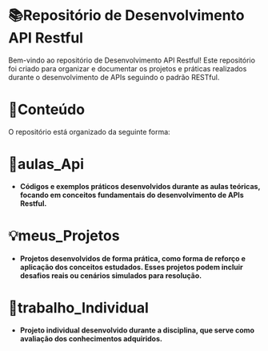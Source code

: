 # 📚Repositório de Desenvolvimento API Restful
Bem-vindo ao repositório de Desenvolvimento API Restful! Este repositório foi criado para organizar e documentar os projetos e práticas realizados durante o desenvolvimento de APIs seguindo o padrão RESTful.

# 📑Conteúdo
O repositório está organizado da seguinte forma:

# 📖aulas_Api
- **Códigos e exemplos práticos desenvolvidos durante as aulas teóricas, focando em conceitos fundamentais do desenvolvimento de APIs Restful.**
  
# 💡meus_Projetos
- **Projetos desenvolvidos de forma prática, como forma de reforço e aplicação dos conceitos estudados. Esses projetos podem incluir desafios reais ou cenários simulados para resolução.**
  
# 🚀trabalho_Individual
- **Projeto individual desenvolvido durante a disciplina, que serve como avaliação dos conhecimentos adquiridos.**
